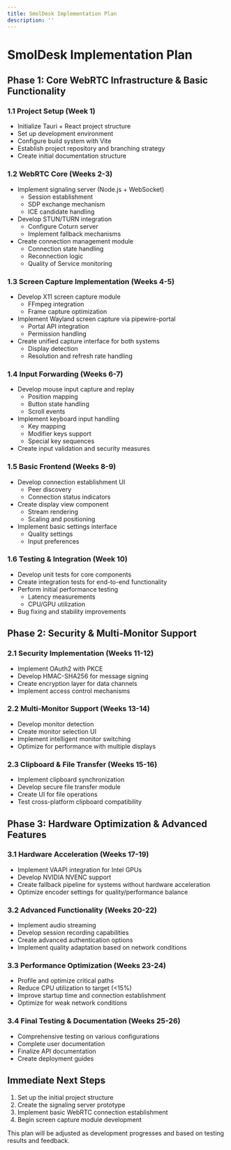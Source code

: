```yaml
---
title: SmolDesk Implementation Plan
description: ''
---
```

# SmolDesk Implementation Plan

## Phase 1: Core WebRTC Infrastructure & Basic Functionality

### 1.1 Project Setup (Week 1)
- Initialize Tauri + React project structure
- Set up development environment
- Configure build system with Vite
- Establish project repository and branching strategy
- Create initial documentation structure

### 1.2 WebRTC Core (Weeks 2-3)
- Implement signaling server (Node.js + WebSocket)
  - Session establishment
  - SDP exchange mechanism
  - ICE candidate handling
- Develop STUN/TURN integration
  - Configure Coturn server
  - Implement fallback mechanisms
- Create connection management module
  - Connection state handling
  - Reconnection logic
  - Quality of Service monitoring

### 1.3 Screen Capture Implementation (Weeks 4-5)
- Develop X11 screen capture module
  - FFmpeg integration
  - Frame capture optimization
- Implement Wayland screen capture via pipewire-portal
  - Portal API integration
  - Permission handling
- Create unified capture interface for both systems
  - Display detection
  - Resolution and refresh rate handling

### 1.4 Input Forwarding (Weeks 6-7)
- Develop mouse input capture and replay
  - Position mapping
  - Button state handling
  - Scroll events
- Implement keyboard input handling
  - Key mapping
  - Modifier keys support
  - Special key sequences
- Create input validation and security measures

### 1.5 Basic Frontend (Weeks 8-9)
- Develop connection establishment UI
  - Peer discovery
  - Connection status indicators
- Create display view component
  - Stream rendering
  - Scaling and positioning
- Implement basic settings interface
  - Quality settings
  - Input preferences

### 1.6 Testing & Integration (Week 10)
- Develop unit tests for core components
- Create integration tests for end-to-end functionality
- Perform initial performance testing
  - Latency measurements
  - CPU/GPU utilization
- Bug fixing and stability improvements

## Phase 2: Security & Multi-Monitor Support

### 2.1 Security Implementation (Weeks 11-12)
- Implement OAuth2 with PKCE
- Develop HMAC-SHA256 for message signing
- Create encryption layer for data channels
- Implement access control mechanisms

### 2.2 Multi-Monitor Support (Weeks 13-14)
- Develop monitor detection
- Create monitor selection UI
- Implement intelligent monitor switching
- Optimize for performance with multiple displays

### 2.3 Clipboard & File Transfer (Weeks 15-16)
- Implement clipboard synchronization
- Develop secure file transfer module
- Create UI for file operations
- Test cross-platform clipboard compatibility

## Phase 3: Hardware Optimization & Advanced Features

### 3.1 Hardware Acceleration (Weeks 17-19)
- Implement VAAPI integration for Intel GPUs
- Develop NVIDIA NVENC support
- Create fallback pipeline for systems without hardware acceleration
- Optimize encoder settings for quality/performance balance

### 3.2 Advanced Functionality (Weeks 20-22)
- Implement audio streaming
- Develop session recording capabilities
- Create advanced authentication options
- Implement quality adaptation based on network conditions

### 3.3 Performance Optimization (Weeks 23-24)
- Profile and optimize critical paths
- Reduce CPU utilization to target (<15%)
- Improve startup time and connection establishment
- Optimize for weak network conditions

### 3.4 Final Testing & Documentation (Weeks 25-26)
- Comprehensive testing on various configurations
- Complete user documentation
- Finalize API documentation
- Create deployment guides

## Immediate Next Steps

1. Set up the initial project structure
2. Create the signaling server prototype
3. Implement basic WebRTC connection establishment
4. Begin screen capture module development

This plan will be adjusted as development progresses and based on testing results and feedback.
